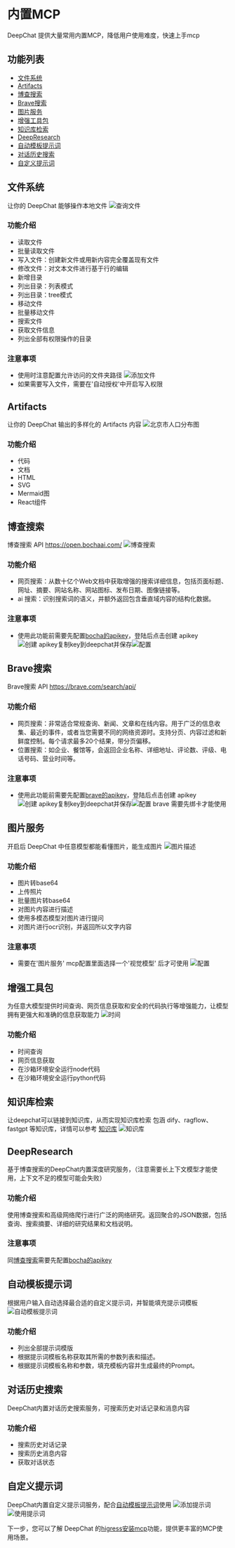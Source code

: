 # 内置MCP

DeepChat 提供大量常用内置MCP，降低用户使用难度，快速上手mcp

## 功能列表
- [文件系统](#文件系统)
- [Artifacts](#Artifacts)
- [博查搜索](#博查搜索)
- [Brave搜索](#Brave搜索)
- [图片服务](#图片服务)
- [增强工具包](#增强工具包)
- [知识库检索](#知识库检索)
- [DeepResearch](#DeepResearch)
- [自动模板提示词](#自动模板提示词)
- [对话历史搜索](#对话历史搜索)
- [自定义提示词](#自定义提示词)

## 文件系统
让你的 DeepChat 能够操作本地文件
![查询文件](./images/file_size.png)

### 功能介绍
- 读取文件
- 批量读取文件
- 写入文件：创建新文件或用新内容完全覆盖现有文件
- 修改文件：对文本文件进行基于行的编辑
- 新增目录
- 列出目录：列表模式
- 列出目录：tree模式
- 移动文件
- 批量移动文件
- 搜索文件
- 获取文件信息
- 列出全部有权限操作的目录

### 注意事项
- 使用时注意配置允许访问的文件夹路径 ![添加文件](./images/file_add.png)
- 如果需要写入文件，需要在'自动授权'中开启写入权限

## Artifacts
让你的 DeepChat 输出的多样化的 Artifacts 内容
![北京市人口分布图](./images/artifacts_react.png)

### 功能介绍
- 代码
- 文档
- HTML
- SVG
- Mermaid图
- React组件

## 博查搜索
博查搜索 API https://open.bochaai.com/
![博查搜索](./images/bocha_search.png)

### 功能介绍
- 网页搜索：从数十亿个Web文档中获取增强的搜索详细信息，包括页面标题、网址、摘要、网站名称、网站图标、发布日期、图像链接等。
- ai 搜索：识别搜索词的语义，并额外返回包含垂直域内容的结构化数据。

### 注意事项
- 使用此功能前需要先配置[bocha的apikey](https://open.bochaai.com/api-keys)，登陆后点击创建 apikey ![创建 apikey ](./images/bocha_apikey.png)复制key到deepchat并保存![配置](./images/bocha_cfg.png)

## Brave搜索
Brave搜索 API https://brave.com/search/api/

### 功能介绍
- 网页搜索：非常适合常规查询、新闻、文章和在线内容。用于广泛的信息收集、最近的事件，或者当您需要不同的网络资源时。支持分页、内容过滤和新鲜度控制。每个请求最多20个结果，带分页偏移。
- 位置搜索：如企业、餐馆等，会返回企业名称、详细地址、评论数、评级、电话号码、营业时间等。

### 注意事项
- 使用此功能前需要先配置[brave的apikey](https://api-dashboard.search.brave.com/app/keys)，登陆后点击创建 apikey ![创建 apikey ](./images/brave_apikey.png)复制key到deepchat并保存![配置](./images/brave_cfg.png)
brave 需要先绑卡才能使用

## 图片服务
开启后 DeepChat 中任意模型都能看懂图片，能生成图片
![图片描述](./images/pic_describe.png)

### 功能介绍
- 图片转base64
- 上传照片
- 批量图片转base64
- 对图片内容进行描述
- 使用多模态模型对图片进行提问
- 对图片进行ocr识别，并返回所以文字内容

### 注意事项
- 需要在'图片服务' mcp配置里面选择一个'视觉模型' 后才可使用
![配置](./images/pic_cfg.png)

## 增强工具包
为任意大模型提供时间查询、网页信息获取和安全的代码执行等增强能力，让模型拥有更强大和准确的信息获取能力
![时间](./images/time.png)

### 功能介绍
- 时间查询
- 网页信息获取
- 在沙箱环境安全运行node代码
- 在沙箱环境安全运行python代码

## 知识库检索
让deepchat可以链接到知识库，从而实现知识库检索
包涵 dify、ragflow、fastgpt 等知识库，详情可以参考 [知识库](../advanced-features/knowledge.md)
![知识库](./images/fastgpt.png)

## DeepResearch
基于博查搜索的DeepChat内置深度研究服务，（注意需要长上下文模型才能使用，上下文不足的模型可能会失败）

### 功能介绍
使用博查搜索和高级网络爬行进行广泛的网络研究。返回聚合的JSON数据，包括查询、搜索摘要、详细的研究结果和文档说明。

### 注意事项
同[博查搜索](#博查搜索)需要先配置[bocha的apikey](https://open.bochaai.com/api-keys)

## 自动模板提示词
根据用户输入自动选择最合适的自定义提示词，并智能填充提示词模板
![自动模板提示词](./images/prompt_auto.png)

### 功能介绍
- 列出全部提示词模版
- 根据提示词模板名称获取其所需的参数列表和描述。
- 根据提示词模板名称和参数，填充模板内容并生成最终的Prompt。

## 对话历史搜索
DeepChat内置对话历史搜索服务，可搜索历史对话记录和消息内容

### 功能介绍
- 搜索历史对话记录
- 搜索历史消息内容
- 获取对话状态

## 自定义提示词
DeepChat内置自定义提示词服务，配合[自动模板提示词](#自动模板提示词)使用
![添加提示词](./images/prompt_add.png)
![使用提示词](./images/prompt_trans.png)

下一步，您可以了解 DeepChat 的[higress安装mcp](./higress.md)功能，提供更丰富的MCP使用场景。